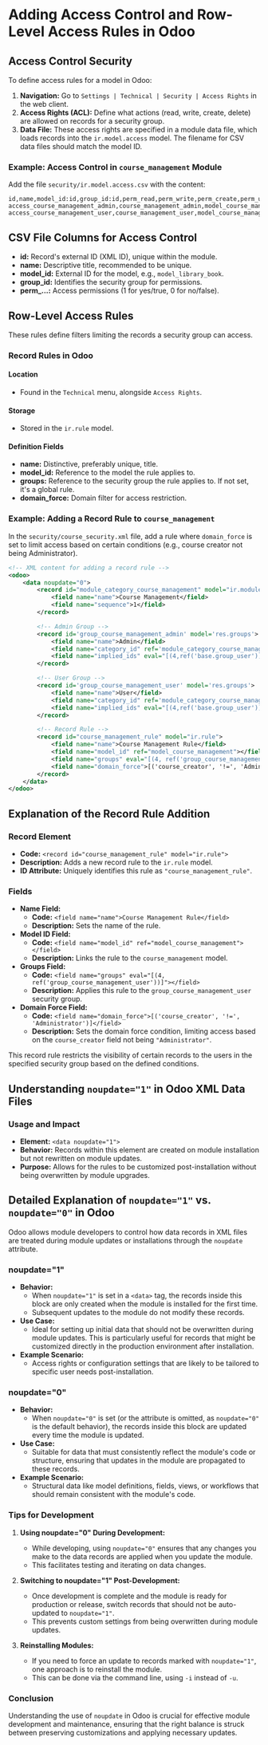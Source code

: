 # Adding Access Control and Row-Level Access Rules in Odoo

## Access Control Security

To define access rules for a model in Odoo:

1. **Navigation:** Go to `Settings | Technical | Security | Access Rights` in the web client.
2. **Access Rights (ACL):** Define what actions (read, write, create, delete) are allowed on records for a security group.
3. **Data File:** These access rights are specified in a module data file, which loads records into the `ir.model.access` model. The filename for CSV data files should match the model ID.

### Example: Access Control in `course_management` Module

Add the file `security/ir.model.access.csv` with the content:

```csv
id,name,model_id:id,group_id:id,perm_read,perm_write,perm_create,perm_unlink
access_course_management_admin,course_management_admin,model_course_management,group_course_management_admin,1,1,1,1
access_course_management_user,course_management_user,model_course_management,group_course_management_user,1,0,0,0
```

## CSV File Columns for Access Control

- **id:** Record's external ID (XML ID), unique within the module.
- **name:** Descriptive title, recommended to be unique.
- **model_id:** External ID for the model, e.g., `model_library_book`.
- **group_id:** Identifies the security group for permissions.
- **perm_...:** Access permissions (1 for yes/true, 0 for no/false).

## Row-Level Access Rules

These rules define filters limiting the records a security group can access.

### Record Rules in Odoo

#### Location

- Found in the `Technical` menu, alongside `Access Rights`.

#### Storage

- Stored in the `ir.rule` model.

#### Definition Fields

- **name:** Distinctive, preferably unique, title.
- **model_id:** Reference to the model the rule applies to.
- **groups:** Reference to the security group the rule applies to. If not set, it's a global rule.
- **domain_force:** Domain filter for access restriction.

### Example: Adding a Record Rule to `course_management`

In the `security/course_security.xml` file, add a rule where `domain_force` is set to limit access based on certain conditions (e.g., course creator not being Administrator).

```xml
<!-- XML content for adding a record rule -->
<odoo>
    <data noupdate="0">
        <record id="module_category_course_management" model="ir.module.category">
            <field name="name">Course Management</field>
            <field name="sequence">1</field>
        </record>

        <!-- Admin Group -->
        <record id='group_course_management_admin' model='res.groups'>
            <field name="name">Admin</field>
            <field name="category_id" ref='module_category_course_management'></field>
            <field name="implied_ids" eval="[(4,ref('base.group_user'))]"></field>
        </record>

        <!-- User Group -->
        <record id='group_course_management_user' model='res.groups'>
            <field name="name">User</field>
            <field name="category_id" ref='module_category_course_management'></field>
            <field name="implied_ids" eval="[(4,ref('base.group_user'))]"></field>
        </record>

        <!-- Record Rule -->
        <record id="course_management_rule" model="ir.rule">
            <field name="name">Course Management Rule</field>
            <field name="model_id" ref="model_course_management"></field>
            <field name="groups" eval="[(4, ref('group_course_management_user'))]"></field>
            <field name="domain_force">[('course_creator', '!=', 'Administrator')]</field>
        </record>
    </data>
</odoo>

```

## Explanation of the Record Rule Addition

### Record Element

- **Code:** `<record id="course_management_rule" model="ir.rule">`
- **Description:** Adds a new record rule to the `ir.rule` model.
- **ID Attribute:** Uniquely identifies this rule as `"course_management_rule"`.

### Fields

- **Name Field:**
  - **Code:** `<field name="name">Course Management Rule</field>`
  - **Description:** Sets the name of the rule.
- **Model ID Field:**
  - **Code:** `<field name="model_id" ref="model_course_management"></field>`
  - **Description:** Links the rule to the `course_management` model.
- **Groups Field:**
  - **Code:** `<field name="groups" eval="[(4, ref('group_course_management_user'))]"></field>`
  - **Description:** Applies this rule to the `group_course_management_user` security group.
- **Domain Force Field:**
  - **Code:** `<field name="domain_force">[('course_creator', '!=', 'Administrator')]</field>`
  - **Description:** Sets the domain force condition, limiting access based on the `course_creator` field not being `"Administrator"`.


This record rule restricts the visibility of certain records to the users in the specified security group based on the defined conditions.
## Understanding `noupdate="1"` in Odoo XML Data Files

### Usage and Impact

- **Element:** `<data noupdate="1">`
- **Behavior:** Records within this element are created on module installation but not rewritten on module updates.
- **Purpose:** Allows for the rules to be customized post-installation without being overwritten by module upgrades.

## Detailed Explanation of `noupdate="1"` vs. `noupdate="0"` in Odoo

Odoo allows module developers to control how data records in XML files are treated during module updates or installations through the `noupdate` attribute.

### noupdate="1"

- **Behavior:**
  - When `noupdate="1"` is set in a `<data>` tag, the records inside this block are only created when the module is installed for the first time.
  - Subsequent updates to the module do not modify these records.
- **Use Case:**
  - Ideal for setting up initial data that should not be overwritten during module updates. This is particularly useful for records that might be customized directly in the production environment after installation.
- **Example Scenario:**
  - Access rights or configuration settings that are likely to be tailored to specific user needs post-installation.

### noupdate="0"

- **Behavior:**
  - When `noupdate="0"` is set (or the attribute is omitted, as `noupdate="0"` is the default behavior), the records inside this block are updated every time the module is updated.
- **Use Case:**
  - Suitable for data that must consistently reflect the module's code or structure, ensuring that updates in the module are propagated to these records.
- **Example Scenario:**
  - Structural data like model definitions, fields, views, or workflows that should remain consistent with the module's code.

### Tips for Development

1. **Using noupdate="0" During Development:**
   - While developing, using `noupdate="0"` ensures that any changes you make to the data records are applied when you update the module.
   - This facilitates testing and iterating on data changes.

2. **Switching to noupdate="1" Post-Development:**
   - Once development is complete and the module is ready for production or release, switch records that should not be auto-updated to `noupdate="1"`.
   - This prevents custom settings from being overwritten during module updates.

3. **Reinstalling Modules:**
   - If you need to force an update to records marked with `noupdate="1"`, one approach is to reinstall the module.
   - This can be done via the command line, using `-i` instead of `-u`.

### Conclusion

Understanding the use of `noupdate` in Odoo is crucial for effective module development and maintenance, ensuring that the right balance is struck between preserving customizations and applying necessary updates.
